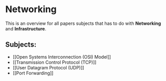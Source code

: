 # Networking
This is an overview for all papers subjects that has to do with **Networking** and **Infrastructure**.

## Subjects:
- [[Open Systems Interconnection (OSI) Model]]
- [[Transmission Control Protocol (TCP)]]
- [[User Datagram Protocol (UDP)]]
- [[Port Forwarding]]